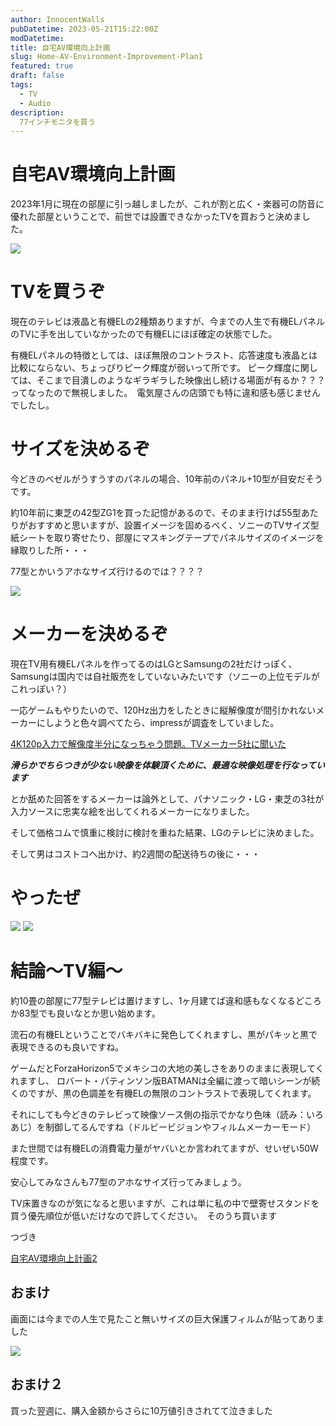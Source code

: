 ```yaml
---
author: InnocentWalls
pubDatetime: 2023-05-21T15:22:00Z
modDatetime: 
title: 自宅AV環境向上計画
slug: Home-AV-Environment-Improvement-Plan1
featured: true
draft: false
tags:
  - TV
  - Audio
description:
  77インチモニタを買う
---
```


# 自宅AV環境向上計画

2023年1月に現在の部屋に引っ越しましたが、これが割と広く・楽器可の防音に優れた部屋ということで、前世では設置できなかったTVを買おうと決めました。

<img src="https://image.weight100kg.dev/av1/Untitled.png">

# TVを買うぞ

現在のテレビは液晶と有機ELの2種類ありますが、今までの人生で有機ELパネルのTVに手を出していなかったので有機ELにほぼ確定の状態でした。

有機ELパネルの特徴としては、ほぼ無限のコントラスト、応答速度も液晶とは比較にならない、ちょっぴりピーク輝度が弱いって所です。
ピーク輝度に関しては、そこまで目潰しのようなギラギラした映像出し続ける場面が有るか？？？ってなったので無視しました。　電気屋さんの店頭でも特に違和感も感じませんでしたし。

# サイズを決めるぞ

今どきのベゼルがうすうすのパネルの場合、10年前のパネル+10型が目安だそうです。

約10年前に東芝の42型ZG1を買った記憶があるので、そのまま行けば55型あたりがおすすめと思いますが、設置イメージを固めるべく、ソニーのTVサイズ型紙シートを取り寄せたり、部屋にマスキングテープでパネルサイズのイメージを縁取りした所・・・

77型とかいうアホなサイズ行けるのでは？？？？

<img src="https://image.weight100kg.dev/av1/Untitled 1.png">

# メーカーを決めるぞ

現在TV用有機ELパネルを作ってるのはLGとSamsungの2社だけっぽく、Samsungは国内では自社販売をしていないみたいです（ソニーの上位モデルがこれっぽい？）

一応ゲームもやりたいので、120Hz出力をしたときに縦解像度が間引かれないメーカーにしようと色々調べてたら、impressが調査をしていました。

[4K120p入力で解像度半分になっちゃう問題。TVメーカー5社に聞いた](https://av.watch.impress.co.jp/docs/topic/1379134.html)

***滑らかでちらつきが少ない映像を体験頂くために、最適な映像処理を行なっています***

とか舐めた回答をするメーカーは論外として、パナソニック・LG・東芝の3社が入力ソースに忠実な絵を出してくれるメーカーになりました。

そして価格コムで慎重に検討に検討を重ねた結果、LGのテレビに決めました。

そして男はコストコへ出かけ、約2週間の配送待ちの後に・・・

# **やったぜ**

<img src="https://image.weight100kg.dev/av1/Untitled 2.png">
<img src="https://image.weight100kg.dev/av1/Untitled 3.png">

# 結論～TV編～

約10畳の部屋に77型テレビは置けますし、1ヶ月建てば違和感もなくなるどころか83型でも良いなとか思い始めます。

流石の有機ELということでバキバキに発色してくれますし、黒がパキッと黒で表現できるのも良いですね。

ゲームだとForzaHorizon5でメキシコの大地の美しさをありのままに表現してくれますし、
ロバート・パティンソン版BATMANは全編に渡って暗いシーンが続くのですが、黒の色調差を有機ELの無限のコントラストで表現してくれます。

それにしても今どきのテレビって映像ソース側の指示でかなり色味（読み：いろあじ）を制御してるんですね（ドルビービジョンやフィルムメーカーモード）

また世間では有機ELの消費電力量がヤバいとか言われてますが、せいぜい50W程度です。

安心してみなさんも77型のアホなサイズ行ってみましょう。

TV床置きなのが気になると思いますが、これは単に私の中で壁寄せスタンドを買う優先順位が低いだけなので許してください。　そのうち買います

つづき

[自宅AV環境向上計画2](https://www.notion.so/AV-2-48b8c6fc914f4911aad45f8ec0ef2a5c?pvs=21)

## おまけ

画面には今までの人生で見たこと無いサイズの巨大保護フィルムが貼ってありました

<img src="https://image.weight100kg.dev/av1/Untitled 4.png">

## おまけ２

買った翌週に、購入金額からさらに10万値引きされてて泣きました